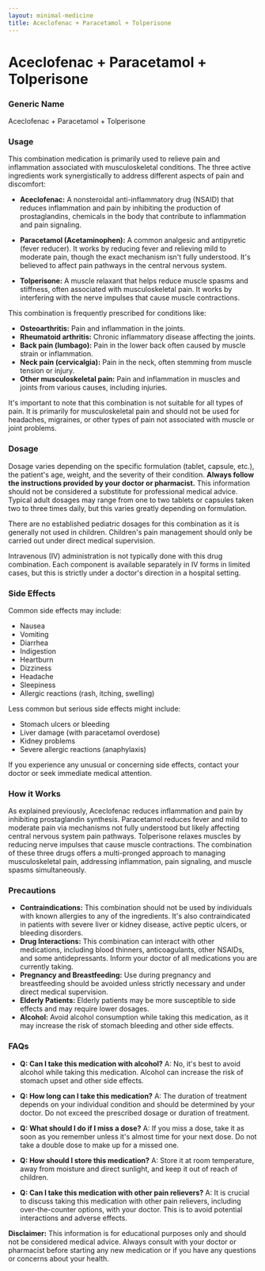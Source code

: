 ```yaml
---
layout: minimal-medicine
title: Aceclofenac + Paracetamol + Tolperisone
---
```


# Aceclofenac + Paracetamol + Tolperisone
### Generic Name
Aceclofenac + Paracetamol + Tolperisone

### Usage

This combination medication is primarily used to relieve pain and inflammation associated with musculoskeletal conditions.  The three active ingredients work synergistically to address different aspects of pain and discomfort:

* **Aceclofenac:** A nonsteroidal anti-inflammatory drug (NSAID) that reduces inflammation and pain by inhibiting the production of prostaglandins, chemicals in the body that contribute to inflammation and pain signaling.

* **Paracetamol (Acetaminophen):**  A common analgesic and antipyretic (fever reducer). It works by reducing fever and relieving mild to moderate pain, though the exact mechanism isn't fully understood. It's believed to affect pain pathways in the central nervous system.

* **Tolperisone:** A muscle relaxant that helps reduce muscle spasms and stiffness, often associated with musculoskeletal pain. It works by interfering with the nerve impulses that cause muscle contractions.


This combination is frequently prescribed for conditions like:

* **Osteoarthritis:** Pain and inflammation in the joints.
* **Rheumatoid arthritis:**  Chronic inflammatory disease affecting the joints.
* **Back pain (lumbago):** Pain in the lower back often caused by muscle strain or inflammation.
* **Neck pain (cervicalgia):**  Pain in the neck, often stemming from muscle tension or injury.
* **Other musculoskeletal pain:**  Pain and inflammation in muscles and joints from various causes, including injuries.


It's important to note that this combination is not suitable for all types of pain.  It is primarily for musculoskeletal pain and should not be used for headaches, migraines, or other types of pain not associated with muscle or joint problems.


### Dosage

Dosage varies depending on the specific formulation (tablet, capsule, etc.), the patient's age, weight, and the severity of their condition.  **Always follow the instructions provided by your doctor or pharmacist.**  This information should not be considered a substitute for professional medical advice.  Typical adult dosages may range from one to two tablets or capsules taken two to three times daily, but this varies greatly depending on formulation.  

There are no established pediatric dosages for this combination as it is generally not used in children.  Children's pain management should only be carried out under direct medical supervision.

Intravenous (IV) administration is not typically done with this drug combination.  Each component is available separately in IV forms in limited cases, but this is strictly under a doctor's direction in a hospital setting.


### Side Effects

Common side effects may include:

* Nausea
* Vomiting
* Diarrhea
* Indigestion
* Heartburn
* Dizziness
* Headache
* Sleepiness
* Allergic reactions (rash, itching, swelling)


Less common but serious side effects might include:

* Stomach ulcers or bleeding
* Liver damage (with paracetamol overdose)
* Kidney problems
* Severe allergic reactions (anaphylaxis)


If you experience any unusual or concerning side effects, contact your doctor or seek immediate medical attention.


### How it Works

As explained previously, Aceclofenac reduces inflammation and pain by inhibiting prostaglandin synthesis. Paracetamol reduces fever and mild to moderate pain via mechanisms not fully understood but likely affecting central nervous system pain pathways.  Tolperisone relaxes muscles by reducing nerve impulses that cause muscle contractions.  The combination of these three drugs offers a multi-pronged approach to managing musculoskeletal pain, addressing inflammation, pain signaling, and muscle spasms simultaneously.


### Precautions

* **Contraindications:**  This combination should not be used by individuals with known allergies to any of the ingredients. It's also contraindicated in patients with severe liver or kidney disease, active peptic ulcers, or bleeding disorders.
* **Drug Interactions:**  This combination can interact with other medications, including blood thinners, anticoagulants, other NSAIDs, and some antidepressants.  Inform your doctor of all medications you are currently taking.
* **Pregnancy and Breastfeeding:**  Use during pregnancy and breastfeeding should be avoided unless strictly necessary and under direct medical supervision.
* **Elderly Patients:**  Elderly patients may be more susceptible to side effects and may require lower dosages.
* **Alcohol:** Avoid alcohol consumption while taking this medication, as it may increase the risk of stomach bleeding and other side effects.



### FAQs

* **Q: Can I take this medication with alcohol?** A:  No, it's best to avoid alcohol while taking this medication. Alcohol can increase the risk of stomach upset and other side effects.

* **Q: How long can I take this medication?** A:  The duration of treatment depends on your individual condition and should be determined by your doctor.  Do not exceed the prescribed dosage or duration of treatment.

* **Q: What should I do if I miss a dose?** A: If you miss a dose, take it as soon as you remember unless it's almost time for your next dose.  Do not take a double dose to make up for a missed one.

* **Q: How should I store this medication?** A: Store it at room temperature, away from moisture and direct sunlight, and keep it out of reach of children.

* **Q:  Can I take this medication with other pain relievers?** A:  It is crucial to discuss taking this medication with other pain relievers, including over-the-counter options, with your doctor.  This is to avoid potential interactions and adverse effects.


**Disclaimer:** This information is for educational purposes only and should not be considered medical advice. Always consult with your doctor or pharmacist before starting any new medication or if you have any questions or concerns about your health.
